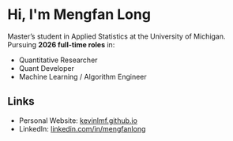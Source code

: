 # Hi, I'm Mengfan Long

Master’s student in Applied Statistics at the University of Michigan.  
Pursuing **2026 full-time roles** in:  
- Quantitative Researcher  
- Quant Developer  
- Machine Learning / Algorithm Engineer  
 

## Links
- Personal Website: [kevinlmf.github.io](https://kevinlmf.github.io)  
- LinkedIn: [linkedin.com/in/mengfanlong](https://www.linkedin.com/in/mengfanlong)


